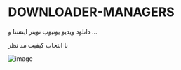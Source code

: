 # DOWNLOADER-MANAGERS

دانلود ویدیو یوتیوب تویتر اینستا و ...

با انتخاب کیفیت مد نظر 


![image](https://github.com/user-attachments/assets/1d7840f7-fa04-4390-82cf-173d0f42c1e3)
